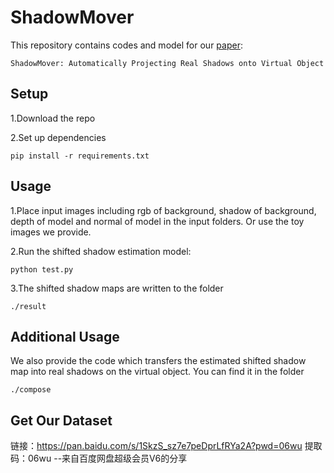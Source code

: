 # ShadowMover


This repository contains codes and model for our [paper](https://ieeexplore.ieee.org/document/10049677/):

    ShadowMover: Automatically Projecting Real Shadows onto Virtual Object


## Setup

1.Download the repo

2.Set up dependencies

    pip install -r requirements.txt

## Usage

1.Place input images including rgb of background, shadow of background, 
depth of model and normal of model in the input folders. 
Or use the toy images we provide.

2.Run the shifted shadow estimation model:

    python test.py

3.The shifted shadow maps are written to the folder 

    ./result


## Additional Usage

We also provide the code which transfers the estimated shifted shadow map into real shadows on the virtual object. 
You can find it in the folder

    ./compose

## Get Our Dataset

链接：https://pan.baidu.com/s/1SkzS_sz7e7peDprLfRYa2A?pwd=06wu 
提取码：06wu 
--来自百度网盘超级会员V6的分享
